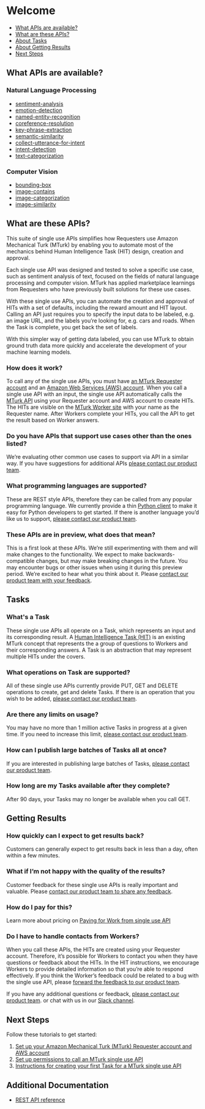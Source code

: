 # Welcome

* [What APIs are available?](#what-apis-are-available)
* [What are these APIs?](#what-are-these-apis)
* [About Tasks](#tasks)
* [About Getting Results](#getting-results)
* [Next Steps](#next-steps)

## What APIs are available?

### Natural Language Processing

* [sentiment-analysis](docs/sentiment-analysis/readme.md#sentiment-analysis-api)
* [emotion-detection](docs/emotion-detection/readme.md#emotion-detection-api)
* [named-entity-recognition](docs/named-entity-recognition/readme.md)
* [coreference-resolution](docs/coreference-resolution/readme.md#coreference-resolution-api)
* [key-phrase-extraction](docs/key-phrase-extraction/readme.md)
* [semantic-similarity](docs/semantic-similarity/readme.md)
* [collect-utterance-for-intent](docs/collect-utterance-for-intent/readme.md#collect-utterance-for-intent-api)
* [intent-detection](docs/intent-detection/readme.md)
* [text-categorization](docs/text-categorization/readme.md)

### Computer Vision
* [bounding-box](docs/bounding-box/readme.md)
* [image-contains](docs/image-contains/readme.md)
* [image-categorization](docs/image-categorization/readme.md)
* [image-similarity](docs/image-similarity/readme.md)

## What are these APIs?

This suite of single use APIs simplifies how Requesters use Amazon Mechanical Turk (MTurk) by enabling you to automate most of the mechanics behind Human Intelligence Task (HIT) design, creation and approval.  

Each single use API was designed and tested to solve a specific use case, such as sentiment analysis of text, focused on the fields of natural language processing and computer vision.  MTurk has applied marketplace learnings from Requesters who have previously built solutions for these use cases. 

With these single use APIs, you can automate the creation and approval of HITs with a set of defaults, including the reward amount and HIT layout.  Calling an API just requires you to specify the input data to be labeled, e.g. an image URL, and the labels you’re looking for, e.g. cars and roads.  When the Task is complete, you get back the set of labels.

With this simpler way of getting data labeled, you can use MTurk to obtain ground truth data more quickly and accelerate the development of your machine learning models.

### How does it work?
To call any of the single use APIs, you must have [an MTurk Requester account] and an [Amazon Web Services (AWS) account]. When you call a single use API with an input, the single use API automatically calls the [MTurk API] using your Requester account and AWS account to create HITs. The HITs are visible on the [MTurk Worker site] with your name as the Requester name. After Workers complete your HITs, you call the API to get the result based on Worker answers.

### Do you have APIs that support use cases other than the ones listed?
We’re evaluating other common use cases to support via API in a similar way. If you have suggestions for additional APIs [please contact our product team].

### What programming languages are supported?
These are REST style APIs, therefore they can be called from any popular programming language. We currently provide a thin [Python client] to make it easy for Python developers to get started. If there is another language you’d like us to support, [please contact our product team].

### These APIs are in preview, what does that mean?
This is a first look at these APIs. We’re still experimenting with them and will make changes to the functionality. We expect to make backwards-compatible changes, but may make breaking changes in the future. You may encounter bugs or other issues when using it during this preview period. We’re excited to hear what you think about it. Please [contact our product team with your feedback].

## Tasks

### What's a Task

These single use APIs all operate on a Task, which represents an input and its corresponding result.  A [Human Intelligence Task (HIT)] is an existing MTurk concept that represents the a group of questions to Workers and their corresponding answers.  A Task is an abstraction that may represent multiple HITs under the covers.

### What operations on Task are supported?
All of these single use APIs currently provide PUT, GET and DELETE operations to create, get and delete Tasks. If there is an operation that you wish to be added, [please contact our product team].

### Are there any limits on usage?
You may have no more than 1 million active Tasks in progress at a given time. If you need to increase this limit, [please contact our product team].

### How can I publish large batches of Tasks all at once?
If you are interested in publishing large batches of Tasks, [please contact our product team].

### How long are my Tasks available after they complete?
After 90 days, your Tasks may no longer be available when you call GET.

## Getting Results
### How quickly can I expect to get results back?
Customers can generally expect to get results back in less than a day, often within a few minutes.

### What if I’m not happy with the quality of the results?
Customer feedback for these single use APIs is really important and valuable. Please [contact our product team to share any feedback].

### How do I pay for this?
Learn more about pricing on [Paying for Work from single use API]

### Do I have to handle contacts from Workers?
When you call these APIs, the HITs are created using your Requester account. Therefore, it’s possible for Workers to contact you when they have questions or feedback about the HITs. In the HIT instructions, we encourage Workers to provide detailed information so that you’re able to respond effectively. If you think the Worker’s feedback could be related to a bug with the single use API, please [forward the feedback to our product team].

If you have any additional questions or feedback, [please contact our product team]. or chat with us in our [Slack channel].

## Next Steps

Follow these tutorials to get started:
1. [Set up your Amazon Mechanical Turk (MTurk) Requester account and AWS account]
1. [Set up permissions to call an MTurk single use API]
1. [Instructions for creating your first Task for a MTurk single use API]

## Additional Documentation
* [REST API reference]


[an MTurk Requester account]: https://requester.mturk.com/developer
[Amazon Web Services (AWS) account]: https://aws.amazon.com/
[MTurk API]: https://aws.amazon.com/documentation/mturk/
[MTurk Worker site]: https://www.mturk.com



[Python client]: https://github.com/awslabs/mturk-crowd-beta-client-python
[contact our product team with your feedback]: mailto:mturk-requester-preview@amazon.com
[Paying for Work from single use API]: https://medium.com/@mechanicalturk/paying-for-work-from-preview-api-481ab24da26d
[forward the feedback to our product team]: mailto:mturk-requester-preview@amazon.com
[please contact our product team]: mailto:mturk-requester-preview@amazon.com
[contact our product team to share any feedback]: mailto:mturk-requester-preview@amazon.com
[Slack channel]: https://amzn-mturk.slack.com/
[Human Intelligence Task (HIT)]: http://docs.aws.amazon.com/AWSMechTurk/latest/AWSMechanicalTurkRequester/Concepts_HITsArticle.html

[Set up your Amazon Mechanical Turk (MTurk) Requester account and AWS account]: docs/step_0_setup_accounts.md
[Set up permissions to call an MTurk single use API]: docs/step_1_setup_aws_user.md
[Instructions for creating your first Task for a MTurk single use API]: docs/step_2_first_task.md
[REST API reference]: docs/REST.md
